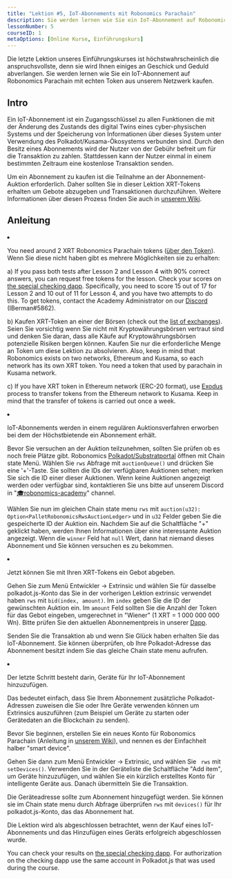 ```yaml
---
title: "Lektion #5, IoT-Abonnements mit Robonomics Parachain"
description: Sie werden lernen wie Sie ein IoT-Abonnement auf Robonomics Parachain mit echten Token aus unserem Netzwerk kaufen.
lessonNumber: 5
courseID: 1
metaOptions: [Online Kurse, Einführungskurs]
---
```


<section class="container__reg">

Die letzte Lektion unseres Einführungskurses ist höchstwahrscheinlich die anspruchsvollste, denn sie wird Ihnen einiges an Geschick und Geduld abverlangen. Sie werden lernen wie Sie ein IoT-Abonnement auf Robonomics Parachain mit echten Token aus unserem Netzwerk kaufen.

</section>

<section class="container__reg">

## Intro

Ein IoT-Abonnement ist ein Zugangsschlüssel zu allen Funktionen die mit der Änderung des Zustands des digital Twins eines cyber-physischen Systems und der Speicherung von Informationen über dieses System unter Verwendung des Polkadot/Kusama-Ökosystems verbunden sind. Durch den Besitz eines Abonnements wird der Nutzer von der Gebühr befreit um für die Transaktion zu zahlen. Stattdessen kann der Nutzer einmal in einem bestimmten Zeitraum eine kostenlose Transaktion senden.

Um ein Abonnement zu kaufen ist die Teilnahme an der Abonnement-Auktion erforderlich. Daher sollten Sie in dieser Lektion XRT-Tokens erhalten um Gebote abzugeben und Transaktionen durchzuführen. Weitere Informationen über diesen Prozess finden Sie auch in [unserem Wiki](https://wiki.robonomics.network/docs/get-subscription).

</section>

<section class="container__reg">

## Anleitung

<List type="numbers">

<li>

You need around 2 XRT Robonomics Parachain tokens ([über den Token](https://robonomics.network/xrt/)). Wenn Sie diese nicht haben gibt es mehrere Möglichkeiten sie zu erhalten:

a) If you pass both tests after Lesson 2 and Lesson 4 with 90% correct answers, you can request free tokens for the lesson. Check your scores on [the special checking dapp](https://lk.robonomics.academy/). Specifically, you need to score 15 out of 17 for Lesson 2 and 10 out of 11 for Lesson 4, and you have two attempts to do this. To get tokens, contact the Academy Administrator on our [Discord](https://discord.gg/xqDgG3EGm9) (IBerman#5862).

b) Kaufen XRT-Token an einer der Börsen (check out the [list of exchanges](https://www.coingecko.com/en/coins/robonomics-network#markets/)). Seien Sie vorsichtig wenn Sie nicht mit Kryptowährungsbörsen vertraut sind und denken Sie daran, dass alle Käufe auf Kryptowährungsbörsen potenzielle Risiken bergen können. Kaufen Sie nur die erforderliche Menge an Token um diese Lektion zu absolvieren. Also, keep in mind that Robonomics exists on two networks, Ethereum and Kusama, so each network has its own XRT token. You need a token that used by parachain in Kusama network.

c) If you have XRT token in Ethereum network (ERC-20 format), use [Exodus](https://old.dapp.robonomics.network/#/exodus) process to transfer tokens from the Ethereum network to Kusama. Keep in mind that the transfer of tokens is carried out once a week.

</li>

<li>

IoT-Abonnements werden in einem regulären Auktionsverfahren erworben bei dem der Höchstbietende ein Abonnement erhält.

Bevor Sie versuchen an der Auktion teilzunehmen, sollten Sie prüfen ob es noch freie Plätze gibt. Robonomics [Polkadot/Substratportal](https://polkadot.js.org/apps/?rpc=wss%3A%2F%2Fkusama.rpc.robonomics.network%2F#/chainstate) öffnen mit Chain state Menü. Wählen Sie <code>rws</code> Abfrage mit <code>auctionQueue()</code> und drücken Sie eine '+'-Taste. Sie sollten die IDs der verfügbaren Auktionen sehen; merken Sie sich die ID einer dieser Auktionen. Wenn keine Auktionen angezeigt werden oder verfügbar sind, kontaktieren Sie uns bitte auf unserem Discord in "[🎓robonomics-academy](https://discord.com/channels/803947358492557312/803947358492557315)" channel.

Wählen Sie nun im gleichen Chain state menu <code>rws</code> mit <code>auction(u32): Option&lt;PalletRobonomicsRwsAuctionLedger&gt;</code> und in <code>u32</code> Felder geben Sie die gespeicherte ID der Auktion ein. Nachdem Sie auf die Schaltfläche "+" geklickt haben, werden Ihnen Informationen über eine interessante Auktion angezeigt. Wenn die <code>winner</code> Feld hat <code>null</code> Wert, dann hat niemand dieses Abonnement und Sie können versuchen es zu bekommen.

</li>

<li>

Jetzt können Sie mit Ihren XRT-Tokens ein Gebot abgeben. 

Gehen Sie zum Menü Entwickler -> Extrinsic und wählen Sie für dasselbe polkadot.js-Konto das Sie in der vorherigen Lektion extrinsic verwendet haben <code>rws</code> mit <code>bid(index, amount)</code>. Im <code>index</code> geben Sie die ID der gewünschten Auktion ein. Im <code>amount</code> Feld sollten Sie die Anzahl der Token für das Gebot eingeben, umgerechnet in "Wiener" (1 XRT = 1 000 000 000 Wn). Bitte prüfen Sie den aktuellen Abonnementpreis in unserer [Dapp](https://dapp.robonomics.network/#/subscription). 

Senden Sie die Transaktion ab und wenn Sie Glück haben erhalten Sie das IoT-Abonnement. Sie können überprüfen, ob Ihre Polkadot-Adresse das Abonnement besitzt indem Sie das gleiche Chain state menu aufrufen.

</li>

<li>

Der letzte Schritt besteht darin, Geräte für Ihr IoT-Abonnement hinzuzufügen. 

Das bedeutet einfach, dass Sie Ihrem Abonnement zusätzliche Polkadot-Adressen zuweisen die Sie oder Ihre Geräte verwenden können um Extrinsics auszuführen (zum Beispiel um Geräte zu starten oder Gerätedaten an die Blockchain zu senden). 


Bevor Sie beginnen, erstellen Sie ein neues Konto für Robonomics Parachain (Anleitung in [unserem Wiki](https://wiki.robonomics.network/docs/create-account-in-dapp/)), und nennen es der Einfachheit halber "smart device".

Gehen Sie dann zum Menü Entwickler -> Extrinsic, und wählen Sie <code> rws</code> mit <code>setDevices()</code>. Verwenden Sie in der Geräteliste die Schaltfläche "Add item", um Geräte hinzuzufügen, und wählen Sie ein kürzlich erstelltes Konto für intelligente Geräte aus. Danach übermitteln Sie die Transaktion.

Die Geräteadresse sollte zum Abonnement hinzugefügt werden. Sie können sie im Chain state menu durch Abfrage überprüfen <code>rws</code> mit <code>devices()</code> für Ihr polkadot.js-Konto, das das Abonnement hat.

</li>

</List>
</section>

<Result>

Die Lektion wird als abgeschlossen betrachtet, wenn der Kauf eines IoT-Abonnements und das Hinzufügen eines Geräts erfolgreich abgeschlossen wurde.

You can check your results on [the special checking dapp](https://lk.robonomics.academy/). For authorization on the checking dapp use the same account in Polkadot.js that was used during the course.

</Result>